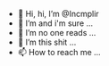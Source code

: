 - 👋 Hi, hi, I’m @Incmplir
- 👀 I’m and i'm sure ...
- 🌱 I’m no one reads ...
- 💞️ I’m this shit ...
- 📫 How to reach me ...

<?---
Incmplir/Incmplir is a ✨ special ✨ repository because its `README.md` (this file) appears on your GitHub profile.
You can click the Preview link to take a look at your changes.
--->

